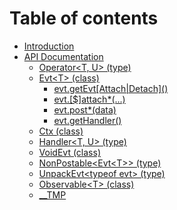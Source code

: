 # Table of contents

* [Introduction](README.md)
* [API Documentation](api/README.md)
  * [Operator&lt;T, U&gt; \(type\)](api/operator.md)
  * [Evt&lt;T&gt; \(class\)](api/evt/README.md)
    * [evt.getEvt\[Attach\|Detach\]\(\)](api/evt/evt.getevtattachdetach.md)
    * [evt.\[$\]attach\*\(...\)](api/evt/evt.attach.md)
    * [evt.post\*\(data\)](api/evt/evt.post.md)
    * [evt.getHandler\(\)](api/evt/evt.gethandler.md)
  * [Ctx \(class\)](api/ctx.md)
  * [Handler&lt;T, U&gt; \(type\)](api/handler.md)
  * [VoidEvt \(class\)](api/voidevt.md)
  * [NonPostable&lt;Evt&lt;T&gt;&gt; \(type\)](api/nonpostable.md)
  * [UnpackEvt&lt;typeof evt&gt; \(type\)](api/unpackevt.md)
  * [Observable&lt;T&gt; \(class\)](api/observable.md)
  * [\_\_TMP](api/__tmp.md)

